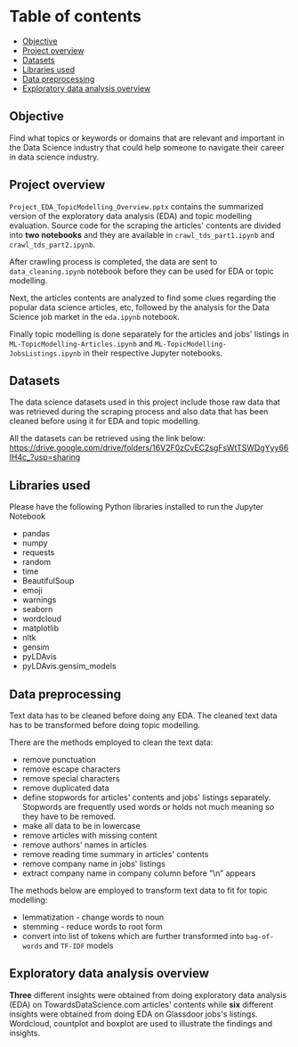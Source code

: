 # Table of contents
- [Objective](#objective)
- [Project overview](#project-overview)
- [Datasets](#datasets)
- [Libraries used](#libraries-used)
- [Data preprocessing](#data-preprocessing)
- [Exploratory data analysis overview](#exploratory-data-analysis-overview)

<div id="objective"></div>

## Objective

Find what topics or keywords or domains that are relevant and important in the Data Science industry that could help someone to navigate their career in data science industry.

<div id="project-overview"></div>

## Project overview

` Project_EDA_TopicModelling_Overview.pptx ` contains the summarized version of the exploratory data analysis (EDA) and topic modelling evaluation. Source code for the scraping the articles' contents are divided into **two notebooks** and they are available in ` crawl_tds_part1.ipynb ` and ` crawl_tds_part2.ipynb `. 

After crawling process is completed, the data are sent to ` data_cleaning.ipynb ` notebook before they can be used for EDA or topic modelling. 

Next, the articles contents are analyzed to find some clues regarding the popular data science articles, etc, followed by the analysis for the Data Science job market in the ` eda.ipynb ` notebook. 

Finally topic modelling is done separately for the articles and jobs' listings in ` ML-TopicModelling-Articles.ipynb ` and ` ML-TopicModelling-JobsListings.ipynb ` in their respective Jupyter notebooks.

<div id="datasets"></div>

## Datasets

The data science datasets used in this project include those raw data that was retrieved during the scraping process and also data that has been cleaned before using it for EDA and topic modelling.  

All the datasets can be retrieved using the link below:
https://drive.google.com/drive/folders/16V2F0zCvEC2sgFsWtTSWDgYyy66IH4c_?usp=sharing

<div id="libraries-used"></div>

## Libraries used

Please have the following Python libraries installed to run the Jupyter Notebook
* pandas
* numpy
* requests
* random
* time
* BeautifulSoup
* emoji
* warnings
* seaborn
* wordcloud
* matplotlib
* nltk
* gensim
* pyLDAvis
* pyLDAvis.gensim_models

<div id="data-preprocessing"></div>

## Data preprocessing
Text data has to be cleaned before doing any EDA. The cleaned text data has to be transformed before doing topic modelling.

There are the methods employed to clean the text data:
* remove punctuation
* remove escape characters
* remove special characters
* remove duplicated data
* define stopwords for articles' contents and jobs' listings separately. Stopwords are frequently used words or holds not much meaning so they have to be removed.
* make all data to be in lowercase
* remove articles with missing content
* remove authors' names in articles
* remove reading time summary in articles' contents
* remove company name in jobs' listings
* extract company name in company column before “\n” appears

The methods below are employed to transform text data to fit for topic modelling:
* lemmatization - change words to noun
* stemming - reduce words to root form
* convert into list of tokens which are further transformed into ` bag-of-words ` and ` TF-IDF ` models

<div id="exploratory-data-analysis-overview"></div>

## Exploratory data analysis overview
**Three** different insights were obtained from doing exploratory data analysis (EDA) on TowardsDataScience.com articles' contents while **six** different insights were obtained from doing EDA on Glassdoor jobs's listings. Wordcloud, countplot and boxplot are used to illustrate the findings and insights. 
